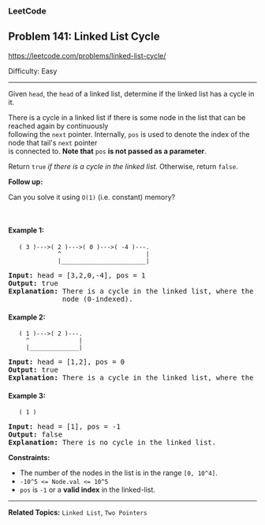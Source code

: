 ### LeetCode 
## Problem 141: Linked List Cycle

https://leetcode.com/problems/linked-list-cycle/

Difficulty: Easy

---

Given `head`, the `head` of a linked list, determine if the linked list has a cycle in it.

There is a cycle in a linked list if there is some node in the list that can be reached again by continuously <br>
following the `next` pointer. Internally, `pos` is used to denote the index of the node that tail's `next` pointer <br>
is connected to. **Note that** `pos` **is not passed as a parameter**.

Return `true` *if there is a cycle in the linked list.* Otherwise, return `false`.

**Follow up:**

Can you solve it using `O(1)` (i.e. constant) memory?

<br>

#### Example 1:

```
   ( 3 )--->( 2 )--->( 0 )--->( -4 )---.
              ^                        |
              |________________________|
```

<pre>
<b>Input:</b> head = [3,2,0,-4], pos = 1
<b>Output:</b> true
<b>Explanation:</b> There is a cycle in the linked list, where the tail connects to the 1st 
             node (0-indexed).
</pre>

#### Example 2:

```
   ( 1 )--->( 2 )---.
     ^              |
     |______________|
```

<pre>
<b>Input:</b> head = [1,2], pos = 0
<b>Output:</b> true
<b>Explanation:</b> There is a cycle in the linked list, where the tail connects to the 0th node.
</pre>

#### Example 3:

```
   ( 1 )
```

<pre>
<b>Input:</b> head = [1], pos = -1
<b>Output:</b> false
<b>Explanation:</b> There is no cycle in the linked list.
</pre>

**Constraints:**

- The number of the nodes in the list is in the range `[0, 10^4]`.
- `-10^5 <= Node.val <= 10^5`
- `pos` is `-1` or a **valid index** in the linked-list.

---

**Related Topics:** 
`Linked List`, `Two Pointers`